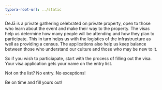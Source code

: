 ```yaml
---
typora-root-url: ../static
---
```


​DeJā is a private gathering celebrated on private property, open to those who learn about the event and make their way to the property.  The visas help us determine how many people will be attending and how they plan to participate. This in turn helps us with the logistics of the infrastructure as well as providing a census. The applications also help us keep balance between those who understand our culture and those who may be new to it.

​So if you wish to particiapate, start with the process of filling out the visa.  Your visa application gets your name on the entry list.

​Not on the list? No entry. No exceptions!

​Be on time and fill yours out!

